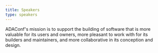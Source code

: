 ```yaml
---
title: Speakers
type: speakers
---
```


ADAConf's mission is to support the building of software that is more valuable for its users and owners, more pleasant to work with for its builders and maintainers, and more collaborative in its conception and design.
